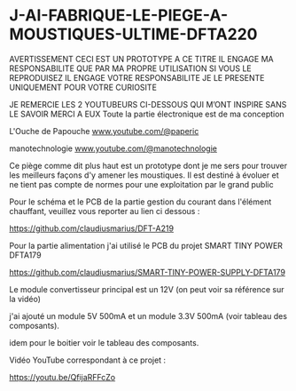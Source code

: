 # J-AI-FABRIQUE-LE-PIEGE-A-MOUSTIQUES-ULTIME-DFTA220

AVERTISSEMENT
CECI EST UN PROTOTYPE
A CE TITRE IL ENGAGE MA RESPONSABILITE
QUE PAR MA PROPRE UTILISATION
SI VOUS LE REPRODUISEZ IL ENGAGE VOTRE RESPONSABILITE
JE LE PRESENTE UNIQUEMENT POUR VOTRE CURIOSITE

JE REMERCIE LES 2 YOUTUBEURS CI-DESSOUS
QUI M’ONT INSPIRE SANS LE SAVOIR
MERCI A EUX
Toute la partie électronique est de ma conception

L'Ouche de Papouche
www.youtube.com/@paperic

manotechnologie
www.youtube.com/@manotechnologie

Ce piège comme dit plus haut est un prototype dont je me sers pour trouver les meilleurs façons d'y amener les moustiques.
Il est destiné à évoluer et ne tient pas compte de normes pour une exploitation par le grand public

Pour le schéma et le PCB de la partie gestion du courant dans l'élément chauffant, veuillez vous reporter au lien ci dessous :

https://github.com/claudiusmarius/DFT-A219

Pour la partie alimentation j'ai utilisé le PCB du projet SMART TINY POWER DFTA179

https://github.com/claudiusmarius/SMART-TINY-POWER-SUPPLY-DFTA179

Le module convertisseur principal est un 12V (on peut voir sa référence sur la vidéo)

j'ai ajouté un module 5V 500mA et un module 3.3V 500mA  (voir tableau des composants).

idem pour le boitier voir le tableau des composants.

Vidéo YouTube correspondant à ce projet :

https://youtu.be/QfijaRFFcZo



